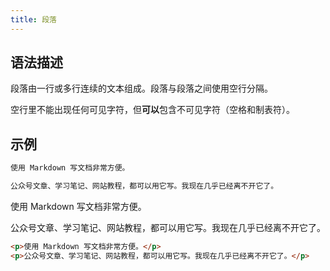 ```yaml
---
title: 段落
---
```


## 语法描述

段落由一行或多行连续的文本组成。段落与段落之间使用空行分隔。

空行里不能出现任何可见字符，但**可以**包含不可见字符（空格和制表符）。

## 示例

```markdown
使用 Markdown 写文档非常方便。

公众号文章、学习笔记、网站教程，都可以用它写。我现在几乎已经离不开它了。
```

<div class="exmp">
  <div class="exmp-container">
    <p>使用 Markdown 写文档非常方便。</p>
    <p>公众号文章、学习笔记、网站教程，都可以用它写。我现在几乎已经离不开它了。</p>
  </div>
</div>

```html
<p>使用 Markdown 写文档非常方便。</p>
<p>公众号文章、学习笔记、网站教程，都可以用它写。我现在几乎已经离不开它了。</p>
```

